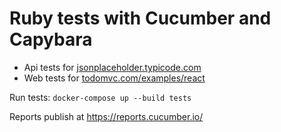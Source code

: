 # Ruby tests with Cucumber and Capybara

* Api tests for [jsonplaceholder.typicode.com](https://jsonplaceholder.typicode.com)
* Web tests for [todomvc.com/examples/react](https://todomvc.com/examples/react)


Run tests: `docker-compose up --build tests`

Reports publish at https://reports.cucumber.io/